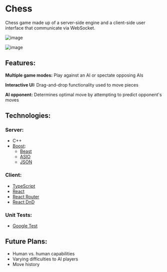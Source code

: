 # Chess

Chess game made up of a server-side engine and a client-side user interface that communicate via WebSocket.

![image](https://github.com/user-attachments/assets/cc3ac2d6-b34b-488a-8b1b-81346be4dae6)

![image](https://github.com/user-attachments/assets/62381f59-46fe-4be4-9b33-7fbd7dfcb52d)

## Features:

**Multiple game modes:** Play against an AI or spectate opposing AIs

**Interactive UI:** Drag-and-drop functionality used to move pieces

**AI opponent:** Determines optimal move by attempting to predict opponent's moves

## Technologies:

### Server:
- C++
- [Boost](https://www.boost.org/):
  - [Beast](https://www.boost.org/doc/libs/1_85_0/libs/beast/doc/html/index.html)
  - [ASIO](https://www.boost.org/doc/libs/1_85_0/doc/html/boost_asio.html)
  - [JSON](https://www.boost.org/doc/libs/1_85_0/libs/json/doc/html/index.html)

### Client:
- [TypeScript](https://www.typescriptlang.org/)
- [React](https://react.dev/)
- [React Router](https://reactrouter.com/en/main/start/overview)
- [React DnD](https://react-dnd.github.io/react-dnd/about)

### Unit Tests:
- [Google Test](https://google.github.io/googletest/)

## Future Plans:

- Human vs. human capabilities
- Varying difficulties to AI players
- Move history

